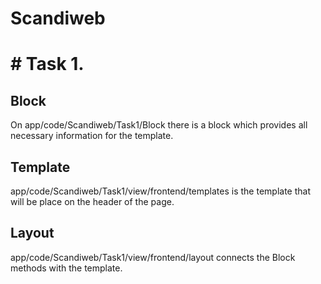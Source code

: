# Scandiweb

# # Task 1.

## Block
On app/code/Scandiweb/Task1/Block there is a block which provides all necessary information for the template.
## Template
app/code/Scandiweb/Task1/view/frontend/templates is the template that will be place on the header of the page.
## Layout
app/code/Scandiweb/Task1/view/frontend/layout connects the Block methods with the template.

